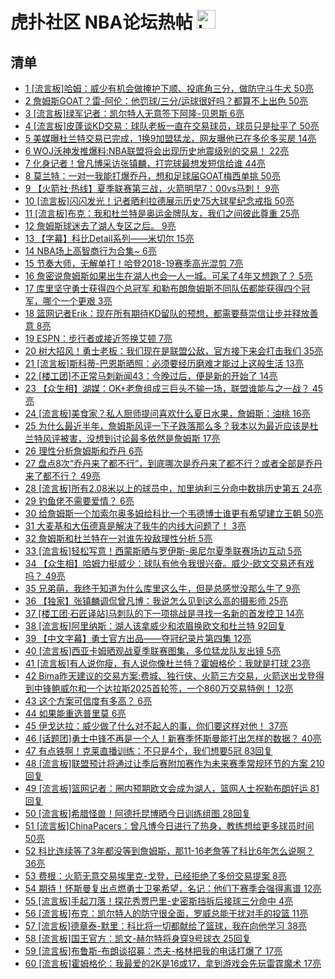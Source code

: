 # 虎扑社区 NBA论坛热帖 <img src="https://file.ipadown.com/tophub/assets/images/media/bbs.hupu.com.png_50x50.png" width="30" alt="Logo"></img>

## 清单

* [1 [流言板]哈姆：威少有机会做掩护下顺、投底角三分，做防守斗牛犬 50亮](https://bbs.hupu.com/54691627.html)
* [2 詹姆斯GOAT？雷-阿伦：他罚球/三分/运球很好吗？都算不上出色 50亮](https://bbs.hupu.com/54694724.html)
* [3 [流言板]绿军记者：凯尔特人无意签下阿隆-贝恩斯 6亮](https://bbs.hupu.com/54695835.html)
* [4 [流言板]皮蓬谈KD交易：球队老板一直在交易球员，球员只是扯平了 50亮](https://bbs.hupu.com/54693878.html)
* [5 美媒曝杜兰特交易已完成，1换9加盟猛龙，网友曝他已在多伦多买房 14亮](https://bbs.hupu.com/54695206.html)
* [6 WOJ沃神发推爆料:NBA联盟将会出现历史地震级别的交易！ 22亮](https://bbs.hupu.com/54694712.html)
* [7 化身记者！曾凡博采访张镇麟，打完球最想发短信给谁 44亮](https://bbs.hupu.com/54688535.html)
* [8 莫兰特：一对一我能打爆乔丹，想和足球届GOAT梅西单挑 50亮](https://bbs.hupu.com/54686198.html)
* [9 【火箭社·热线】夏季联赛第三战，火箭明早7：00vs马刺！ 9亮](https://bbs.hupu.com/54693955.html)
* [10 [流言板]闪闪发光！记者晒利拉德展示历史75大球星纪念戒指 50亮](https://bbs.hupu.com/54685674.html)
* [11 [流言板]布克：我和杜兰特是奥运金牌队友，我们之间彼此尊重 25亮](https://bbs.hupu.com/54692621.html)
* [12 詹姆斯球迷去了湖人专区之后。 9亮](https://bbs.hupu.com/54695101.html)
* [13 【字幕】科比Detail系列——米切尔 15亮](https://bbs.hupu.com/54687245.html)
* [14 NBA场上高智商行为合集~ 6亮](https://bbs.hupu.com/54687542.html)
* [15 节奏大师，无解单打！哈登2018-19赛季高光混剪 7亮](https://bbs.hupu.com/54689218.html)
* [16 詹密说詹姆斯如果出生在湖人也会一人一城。可呆了4年又想跑了？ 5亮](https://bbs.hupu.com/54695233.html)
* [17 库里坚守勇士获得四个总冠军 和勒布朗詹姆斯不同队伍都能获得四个冠军，哪个一个更艰 3亮](https://bbs.hupu.com/54695246.html)
* [18 篮网记者Erik：现在所有期待KD留队的预想，都需要蔡崇信让步并释放善意 8亮](https://bbs.hupu.com/54694894.html)
* [19 ESPN：步行者或接近签换艾顿 7亮](https://bbs.hupu.com/54694812.html)
* [20 树大招风！勇士老板：我们现在是联盟公敌，官方接下来会打击我们 35亮](https://bbs.hupu.com/54688833.html)
* [21 [流言板]斯科蒂-巴恩斯晒照：必须要经历磨难才能过上这般生活 13亮](https://bbs.hupu.com/54693174.html)
* [22 [楼工团]不正常马刺新闻43：今晚过后，便是新的开始了 14亮](https://bbs.hupu.com/54691929.html)
* [23 【众生相】湖媒：OK+老詹组成三巨头不输一场，联盟谁能与之一战？ 45亮](https://bbs.hupu.com/54688395.html)
* [24 [流言板]美食家？私人厨师提问喜欢什么夏日水果，詹姆斯：油桃 16亮](https://bbs.hupu.com/54690608.html)
* [25 为什么最近半年，詹姆斯风评一下子跌落那么多？我本以为最近应该是杜兰特风评被害，没想到讨论最多依然是詹姆斯 17亮](https://bbs.hupu.com/54693204.html)
* [26 理性分析詹姆斯和乔丹 6亮](https://bbs.hupu.com/54694177.html)
* [27 盘点8次“乔丹来了都不行”，到底哪次是乔丹来了都不行？或者全部是乔丹来了都不行？ 49亮](https://bbs.hupu.com/54688837.html)
* [28 [流言板]所有2.08米以上的球员中，加里纳利三分命中数排历史第五 24亮](https://bbs.hupu.com/54691677.html)
* [29 钓鱼佬不需要爱情？ 6亮](https://bbs.hupu.com/54691741.html)
* [30 给詹姆斯一个加索尔奥多姆给科比一个韦德博士谁更有希望建立王朝 50亮](https://bbs.hupu.com/54689132.html)
* [31 大麦基和大伍德真是解决了我牛的内线大问题了！ 3亮](https://bbs.hupu.com/54694094.html)
* [32 詹姆斯和杜兰特在一对谁先投敌理性分析 5亮](https://bbs.hupu.com/54693996.html)
* [33 [流言板]轻松写意！西蒙斯晒与罗伊斯-奥尼尔夏季联赛场边互动 5亮](https://bbs.hupu.com/54693296.html)
* [34 【众生相】哈姆力挺威少：球队有他令我很兴奋。威少-欧文交易还有戏吗？ 49亮](https://bbs.hupu.com/54687276.html)
* [35 兄弟萌，我终于知道为什么库里这么牛，但是总感觉没那么牛了 9亮](https://bbs.hupu.com/54693560.html)
* [36 【独家】张镇麟调侃曾凡博：我说怎么见到这么高的摄影师 25亮](https://bbs.hupu.com/54687184.html)
* [37 [楼工团·石匠译站]马刺队的下一项挑战是寻找一名新的首发控卫 14亮](https://bbs.hupu.com/54690601.html)
* [38 [流言板]阿里纳斯：湖人该拿威少和浓眉换欧文和杜兰特 92回复](https://bbs.hupu.com/54695975.html)
* [39 【中文字幕】勇士官方出品——夺冠纪录片第四集 12亮](https://bbs.hupu.com/54686060.html)
* [40 [流言板]西亚卡姆晒观战夏季联赛图集，多位猛龙队友出镜 5亮](https://bbs.hupu.com/54693118.html)
* [41 [流言板]有人说你瘦，有人说你像杜兰特？霍姆格伦：我就是打球 23亮](https://bbs.hupu.com/54690571.html)
* [42 Bima昨天建议的交易方案:费城、独行侠、火箭三方交易，火箭送出戈登得到中锋鲍威尔和一个达拉斯2025首轮签，一个860万交易特例！ 12亮](https://bbs.hupu.com/54683519.html)
* [43 这个方案可信度有多高？ 6亮](https://bbs.hupu.com/54692111.html)
* [44 如果能重选普里莫 6亮](https://bbs.hupu.com/54693093.html)
* [45 伊戈达拉：威少做了什么对不起人的事，你们要这样对他！ 37亮](https://bbs.hupu.com/54689100.html)
* [46 [话题团]勇士中锋不再是一个人！新赛季怀斯曼能打出怎样的数据？ 40亮](https://bbs.hupu.com/54688489.html)
* [47 有点铁啊！克莱直播训练：不只是4个，我们想要5冠 83回复](https://bbs.hupu.com/54695815.html)
* [48 [流言板]联盟预计将通过让季后赛附加赛作为未来赛季常规环节的方案 210回复](https://bbs.hupu.com/54695695.html)
* [49 [流言板]篮网记者：圈内预期欧文会成为湖人，篮网人士祝勒布朗好运 81回复](https://bbs.hupu.com/54696072.html)
* [50 [流言板]希腊怪兽！阿德托昆博晒今日训练组图 28回复](https://bbs.hupu.com/54695881.html)
* [51 [流言板]ChinaPacers：曾凡博今日进行了热身，教练想给更多球员时间 50亮](https://bbs.hupu.com/54686429.html)
* [52 科比连续等了3年都没等到詹姆斯，那11-16老詹等了科比6年怎么说啊？ 36亮](https://bbs.hupu.com/54689246.html)
* [53 费根：火箭无意交易埃里克-戈登，已经拒绝了多份交易提案 8亮](https://bbs.hupu.com/54690822.html)
* [54 期待！怀斯曼复出点燃勇士卫冕希望，名记：他们下赛季会强得离谱 12亮](https://bbs.hupu.com/54688857.html)
* [55 [流言板]手起刀落！探花秀贾巴里-史密斯挡拆后接球三分命中 4亮](https://bbs.hupu.com/54696013.html)
* [56 [流言板]布克：凯尔特人的防守很全面，罗威总能干扰对手的投篮 11亮](https://bbs.hupu.com/54692054.html)
* [57 [流言板]德章泰-默里：科比将一切都献给了篮球，我在向他学习 38亮](https://bbs.hupu.com/54686002.html)
* [58 [流言板]国王官方：凯文-赫尔特将身穿9号球衣 25回复](https://bbs.hupu.com/54695804.html)
* [59 [流言板]布鲁斯-布朗谈招募：杰夫-格林把我的电话打爆了 17亮](https://bbs.hupu.com/54690297.html)
* [60 [流言板]霍姆格伦：我最爱的2K是16或17，拿到游戏会先玩雷霆魔术 17亮](https://bbs.hupu.com/54690178.html)
